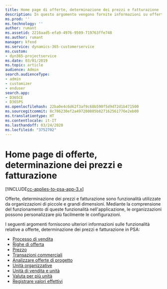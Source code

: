 ```yaml
---
title: Home page di offerte, determinazione dei prezzi e fatturazione
description: In questo argomento vengono fornite informazioni su offerte, determinazione dei prezzi e fatturazione.
ms.prod: ''
ms.technology: ''
author: rumant
ms.assetid: 2216aad5-efa9-4976-9509-719763ffe748
ms.author: rumant
manager: kfend
ms.service: dynamics-365-customerservice
ms.custom:
- dyn365-projectservice
ms.date: 03/01/2019
ms.topic: article
audience: Admin
search.audienceType:
- admin
- customizer
- enduser
search.app:
- D365CE
- D365PS
ms.openlocfilehash: 22ba0e4c6d62f3af9c68b590f5d9d72d1b471500
ms.sourcegitcommit: 8c786230ef2a497280885b827162561776e2eb00
ms.translationtype: HT
ms.contentlocale: it-IT
ms.lasthandoff: 03/24/2020
ms.locfileid: "3752702"
---
```

# <a name="quoting-pricing-and-billing-home-page"></a>Home page di offerte, determinazione dei prezzi e fatturazione

[!INCLUDE[cc-applies-to-psa-app-3.x](../includes/cc-applies-to-psa-app-3x.md)]

Offerte, determinazione dei prezzi e fatturazione sono funzionalità utilizzate da organizzazioni di piccole e grandi dimensioni. Mediante la comprensione del funzionamento di queste funzionalità nell'applicazione, le organizzazioni possono personalizzare più facilmente le configurazioni.

I seguenti argomenti forniscono ulteriori informazioni sulle funzionalità relative a offerte, determinazione dei prezzi e fatturazione in PSA:

- [Processo di vendita](basic-sales-process.md)
- [Righe di offerta](basic-quote-lines.md)
- [Prezzo](basic-pricing.md)
- [Transazioni commerciali](basic-business-transactions.md)
- [Analizzare offerte di progetto](basic-analyzing-quotes.md)
- [Unità organizzative](advanced-organizational.md)
- [Unità di vendita e unità](advanced-units.md)
- [Valuta per più unità](advanced-currency.md)
- [Registrare valori effettivi](advanced-actuals.md)
